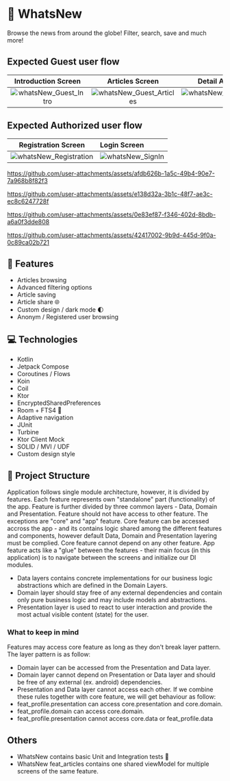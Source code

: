 # :newspaper: WhatsNew

 Browse the news from around the globe! Filter, search, save and much more!

  ## Expected Guest user flow

| Introduction Screen | Articles Screen | Detail Article Screen |  Filter Screen |  List Screen with filters |
:-------------------------:|:-------------------------:|:-------------------------:|:-------------------------:|:-------------------------:
| ![whatsNew_Guest_Intro](https://github.com/user-attachments/assets/1fba67b8-290e-44f2-982e-585e85d05489) | ![whatsNew_Guest_Articles](https://github.com/user-attachments/assets/9d0d7f45-f447-4537-82e5-8b3d8754e7d6) | ![whatsNew_Guest_Article_Detail](https://github.com/user-attachments/assets/0d835145-4010-4978-8a7f-f33eff3bd062) | ![whatsNew_Guest_Filters](https://github.com/user-attachments/assets/4734bb8a-9f26-4ecc-b1a8-22378c47eb11) | ![whatsNew_Guest_Articles_Filtered](https://github.com/user-attachments/assets/0c10981c-cfaa-463e-9681-23ca812474d3) | 



 ## Expected Authorized user flow

 | Registration Screen | Login Screen |
 :-----:|:-----|
 | ![whatsNew_Registration](https://github.com/user-attachments/assets/435055b3-5003-4977-9a88-cc24dd95476a) | ![whatsNew_SignIn](https://github.com/user-attachments/assets/efff0b27-4328-42c5-9d12-618f66bdef4f) |


https://github.com/user-attachments/assets/afdb626b-1a5c-49b4-90e7-7a968b8f82f3

https://github.com/user-attachments/assets/e138d32a-3b1c-48f7-ae3c-ec8c6247728f

https://github.com/user-attachments/assets/0e83ef87-f346-402d-8bdb-a6a0f3dde808

https://github.com/user-attachments/assets/42417002-9b9d-445d-9f0a-0c89ca02b721


## :key: Features
- Articles browsing
- Advanced filtering options
- Article saving
- Article share :globe_with_meridians:
- Custom design / dark mode :first_quarter_moon:
- Anonym / Registered user browsing

## 💻 Technologies
- Kotlin
- Jetpack Compose
- Coroutines / Flows
- Koin
- Coil
- Ktor
- EncryptedSharedPreferences
- Room + FTS4 :floppy_disk:
- Adaptive navigation
- JUnit
- Turbine
- Ktor Client Mock
- SOLID / MVI / UDF
- Custom design style

## :open_book: Project Structure
Application follows single module architecture, however, it is divided by features. Each feature represents own "standalone" part (functionality) of the app. Feature is further divided by three common layers - Data, Domain and Presentation. Feature should not have access to other feature. The exceptions are "core" and "app" feature. Core feature can be accessed accross the app - and its contains logic shared among the different features and components, however default Data, Domain and Presentation layering must be complied. Core feature cannot depend on any other feature. App feature acts like a "glue" between the features - their main focus (in this application) is to navigate between the screens and initialize our DI modules.
 - Data layers contains concrete implementations for our business logic abstractions which are defined in the Domain Layers.
 - Domain layer should stay free of any external dependencies and contain only pure business logic and may include models and abstractions.
 - Presentation layer is used to react to user interaction and provide the most actual visible content (state) for the user.

### What to keep in mind
Features may access core feature as long as they don't break layer pattern.
The layer pattern is as follow:
- Domain layer can be accessed from the Presentation and Data layer.
- Domain layer cannot depend on Presentation or Data layer and should be free of any external (ex. android) dependencies.
- Presentation and Data layer cannot access each other.
If we combine these rules together with core feature, we will get behaviour as follow:
- feat_profile.presentation can access core.presentation and core.domain.
- feat_profile.domain can access core.domain.
- feat_profile.presentation cannot access core.data or feat_profile.data

## Others
- WhatsNew contains basic Unit and Integration tests :test_tube:
- WhatsNew feat_articles contains one shared viewModel for multiple screens of the same feature.

